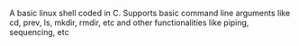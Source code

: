 A basic linux shell coded in C. Supports basic command line arguments like cd, prev, ls, mkdir, rmdir, etc and other functionalities like piping, sequencing, etc
